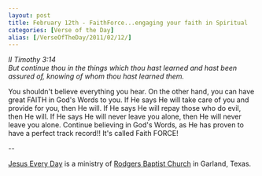 ```yaml
---
layout: post
title: February 12th - FaithForce...engaging your faith in Spiritual
categories: [Verse of the Day]
alias: [/VerseOfTheDay/2011/02/12/]
---
```


_II Timothy 3:14  
But continue thou in the things which thou hast learned and hast
been assured of, knowing of whom thou hast learned them._

You shouldn't believe everything you hear. On the other hand, you
can have great FAITH in God's Words to you. If He says He will take
care of you and provide for you, then He will. If He says He will
repay those who do evil, then He will. If He says He will never leave
you alone, then He will never leave you alone. Continue believing in
God's Words, as He has proven to have a perfect track record!! It's
called Faith FORCE!

 --

<a href=http://jesuseveryday.net>Jesus Every Day</a> is a ministry of <a href=http://rodgersbaptist.net>Rodgers Baptist Church</a> in Garland, Texas.
